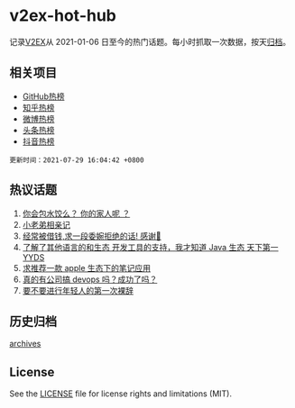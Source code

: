 # v2ex-hot-hub

 记录[V2EX](https://www.v2ex.com/)从 2021-01-06 日至今的热门话题。每小时抓取一次数据，按天[归档](archives)。
 
 ## 相关项目

- [GitHub热榜](https://github.com/snaildev/github-hot-hub)
- [知乎热榜](https://github.com/snaildev/zhihu-hot-hub)
- [微博热榜](https://github.com/snaildev/weibo-hot-hub)
- [头条热榜](https://github.com/snaildev/toutiao-hot-hub)
- [抖音热榜](https://github.com/snaildev/douyin-hot-hub)


 `更新时间：2021-07-29 16:04:42 +0800`

## 热议话题

1. [你会包水饺么？ 你的家人呢 ？](https://www.v2ex.com/t/792322)
1. [小老弟相亲记](https://www.v2ex.com/t/792382)
1. [经常被借钱,求一段委婉拒绝的话! 感谢🙏](https://www.v2ex.com/t/792309)
1. [了解了其他语言的和生态 开发工具的支持，我才知道 Java 生态 天下第一 YYDS](https://www.v2ex.com/t/792390)
1. [求推荐一款 apple 生态下的笔记应用](https://www.v2ex.com/t/792306)
1. [真的有公司搞 devops 吗？成功了吗？](https://www.v2ex.com/t/792410)
1. [要不要进行年轻人的第一次裸辞](https://www.v2ex.com/t/792320)

## 历史归档

[archives](archives)

## License

See the [LICENSE](LICENSE) file for license rights and limitations (MIT).
